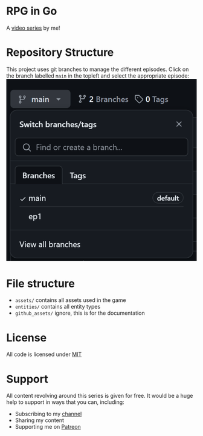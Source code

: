 # RPG in Go
A [video series](https://youtube.com/playlist?list=PLvN4CrYN-8i7xnODFyCMty6ossz4eW0Cn&si=xuvPY13Kodf5nPzH) by me!

# Repository Structure

This project uses git branches to manage the different episodes. Click on the branch labelled `main` in the topleft and select the appropriate episode:
![Screenshot of selecting a branch](./github_assets/branches.png)

# File structure
 - `assets/` contains all assets used in the game
 - `entities/` contains all entity types
 - `github_assets/` ignore, this is for the documentation

# License

All code is licensed under [MIT](./LICENSE)

# Support

All content revolving around this series is given for free. It would be a huge help to support in ways that you can, including:

- Subscribing to my [channel](https://youtube.com/@codingwithsphere)
- Sharing my content
- Supporting me on [Patreon](https://patreon.com/codingwithsphere)
